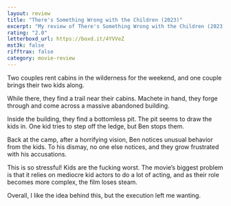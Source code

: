 ```yaml
---
layout: review
title: "There's Something Wrong with the Children (2023)"
excerpt: "My review of There's Something Wrong with the Children (2023)"
rating: "2.0"
letterboxd_url: https://boxd.it/4YVVeZ
mst3k: false
rifftrax: false
category: movie-review
---
```


Two couples rent cabins in the wilderness for the weekend, and one couple brings their two kids along.

While there, they find a trail near their cabins. Machete in hand, they forge through and come across a massive abandoned building.

Inside the building, they find a bottomless pit. The pit seems to draw the kids in. One kid tries to step off the ledge, but Ben stops them.

Back at the camp, after a horrifying vision, Ben notices unusual behavior from the kids. To his dismay, no one else notices, and they grow frustrated with his accusations.

This is so stressful! Kids are the fucking worst. The movie’s biggest problem is that it relies on mediocre kid actors to do a lot of acting, and as their role becomes more complex, the film loses steam.

Overall, I like the idea behind this, but the execution left me wanting.
